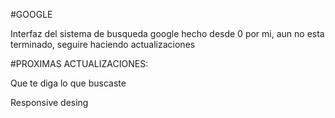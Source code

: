 #GOOGLE

Interfaz del sistema de busqueda google hecho desde 0 por mi, aun no esta terminado, seguire haciendo actualizaciones


#PROXIMAS ACTUALIZACIONES:

Que te diga lo que buscaste

Responsive desing
